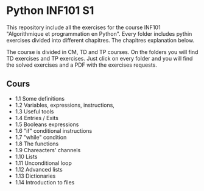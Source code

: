 # Python INF101 S1
 
This repository include all the exercises for the course INF101 "Algorithmique et programmation en Python". Every folder includes pythin exercises divided into different chapitres. The chapitres explanation below.

The course is divided in CM, TD and TP courses. On the folders you will find TD exercises and TP exercises. Just click on every folder and you will find the solved exercises and a PDF with the exercises requests. 

## Cours
- 1.1 Some definitions
- 1.2 Variables, expressions, instructions,
- 1.3 Useful tools
- 1.4 Entries / Exits
- 1.5 Booleans expressions
- 1.6 "if" conditional instructions
- 1.7 "while" condition
- 1.8 The functions
- 1.9 Chareacters' channels
- 1.10 Lists
- 1.11 Unconditional loop
- 1.12 Advanced lists
- 1.13 Dictionaries
- 1.14 Introduction to files
